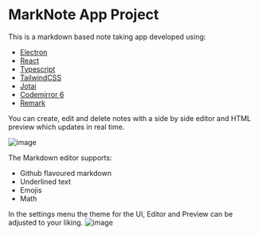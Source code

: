 # MarkNote App Project

This is a markdown based note taking app developed using:
- [Electron](https://www.electronjs.org/)
- [React](https://react.dev/)
- [Typescript](https://www.typescriptlang.org/)
- [TailwindCSS](https://tailwindcss.com/)
- [Jotai](https://jotai.org/)
- [Codemirror 6](https://codemirror.net/)
- [Remark](https://github.com/remarkjs/remark)

You can create, edit and delete notes with a side by side editor and HTML preview which updates in real time.

![image](https://github.com/markom9822/MarkNote-App_V2/assets/96113848/49caa2a9-1cdc-4c4b-b94d-6eaae7d52fe6)

The Markdown editor supports:
- Github flavoured markdown
- Underlined text
- Emojis
- Math

In the settings menu the theme for the UI, Editor and Preview can be adjusted to your liking.
![image](https://github.com/markom9822/MarkNote-App_V2/assets/96113848/62106c63-eab5-4c6b-a9b9-0afe30446cb1)

